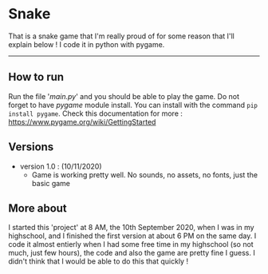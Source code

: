 # Snake
That is a snake game that I'm really proud of for some reason that I'll explain below !
I code it in python with pygame.
- - - -
## How to run
Run the file '*main.py*' and you should be able to play the game.
Do not forget to have *pygame* module install.
You can install with the command `pip install pygame`.
Check this documentation for more : https://www.pygame.org/wiki/GettingStarted

## Versions
- version 1.0 : (10/11/2020)
  - Game is working pretty well. No sounds, no assets, no fonts, just the basic game 

## More about
I started this 'project' at 8 AM, the 10th September 2020, when I was in my highschool, and I finished the first version at about 6 PM on the same day. I code it almost entierly when I had some free time in my highschool (so not much, just few hours), the code and also the game are pretty fine I guess. I didn't think that I would be able to do this that quickly ! 

